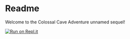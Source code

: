 # Readme
Welcome to the Colossal Cave Adventure unnamed sequel!

[![Run on Repl.it](https://replit.com/badge/github/familycomicsstudios/NewCaveAdventure)](https://replit.com/new/github/familycomicsstudios/NewCaveAdventure)

